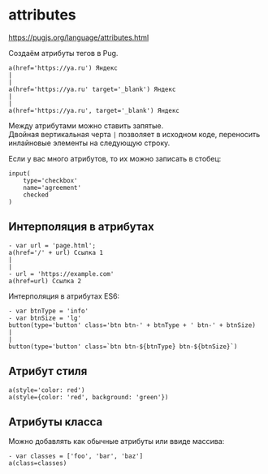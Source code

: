 # attributes
https://pugjs.org/language/attributes.html

Создаём атрибуты тегов в Pug.

    a(href='https://ya.ru') Яндекс
    |
    |
    a(href='https://ya.ru' target='_blank') Яндекс
    |
    |
    a(href='https://ya.ru', target='_blank') Яндекс

Между атрибутами можно ставить запятые.  
Двойная вертикальная черта `|` позволяет в исходном коде, переносить инлайновые элементы на следующую строку.

Если у вас много атрибутов, то их можно записать в стобец:

    input(
        type='checkbox'
        name='agreement'
        checked
    )

## Интерполяция в атрибутах

    - var url = 'page.html';
    a(href='/' + url) Ссылка 1
    |
    |
    - url = 'https://example.com'
    a(href=url) Ссылка 2

Интерполяция в атрибутах ES6:

    - var btnType = 'info'
    - var btnSize = 'lg'
    button(type='button' class='btn btn-' + btnType + ' btn-' + btnSize)
    |
    |
    button(type='button' class=`btn btn-${btnType} btn-${btnSize}`)

## Атрибут стиля

    a(style='color: red')
    a(style={color: 'red', background: 'green'})

## Атрибуты класса
Можно добавлять как обычные атрибуты или ввиде массива:

    - var classes = ['foo', 'bar', 'baz']
    a(class=classes)
